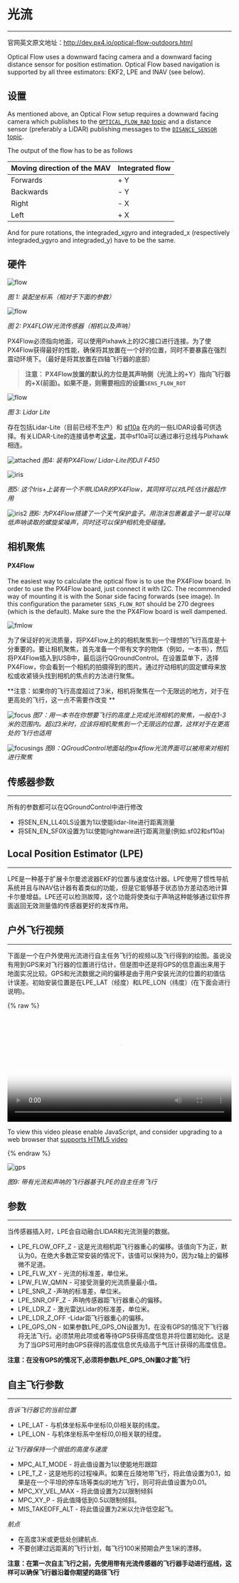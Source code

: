 # 光流

---
官网英文原文地址：http://dev.px4.io/optical-flow-outdoors.html

Optical Flow uses a downward facing camera and a downward facing distance sensor for position estimation. Optical Flow based navigation is supported by all three estimators: EKF2, LPE and INAV (see below).




## 设置


As mentioned above, an Optical Flow setup requires a downward facing camera which publishes to the [`OPTICAL_FLOW_RAD` topic](http://mavlink.org/messages/common#OPTICAL_FLOW_RAD) and a distance sensor (preferably a LiDAR) publishing messages to the [`DISANCE_SENSOR` topic](http://mavlink.org/messages/common#DISTANCE_SENSOR).

The output of the flow has to be as follows

| Moving direction of the MAV | Integrated flow |
| -- | -- |
| Forwards | + Y |
| Backwards | - Y |
| Right | - X |
| Left | + X |

And for pure rotations, the integraded_xgyro and integraded_x (respectively integraded_ygyro and integraded_y) have to be the same.

## 硬件

![flow](../pictures/px4flow/px4flow_offset.png)

*图 1: 装配坐标系（相对于下面的参数）*

![flow](../pictures/px4flow/px4flow.png)


*图 2: PX4FLOW光流传感器（相机以及声呐）*

PX4Flow必须指向地面，可以使用Pixhawk上的I2C接口进行连接。为了使PX4Flow获得最好的性能，确保将其放置在一个好的位置，同时不要暴露在强烈震动环境下。（最好是将其放置在四轴飞行器的底部）

>**注意： PX4Flow放置的默认的方位是其声呐侧（光流上的+Y）指向飞行器的+X(前面)。如果不是，则需要相应的设置` SENS_FLOW_ROT `**

![flow](../pictures/px4flow/lidarlite.png)

*图 3: Lidar Lite*

存在包括Lidar-Lite（目前已经不生产）和 [sf10a](http://www.lightware.co.za/shop/en/drone-altimeters/33-sf10a.html) 在内的一些LIDAR设备可供选择。有关LIDAR-Lite的连接请参考[这里](https://pixhawk.org/peripherals/rangefinder?s[]=lidar)，其中sf10a可以通过串行总线与Pixhawk相连。

![attached](../pictures/px4flow/flow_lidar_attached.jpg)
*图4: 装有PX4Flow/ Lidar-Lite的DJI F450*

![iris](../pictures/px4flow/flow_mounting_iris.png)

*图5: 这个Iris+上装有一个不带LIDAR的PX4Flow，其同样可以对LPE估计器起作用*

![iris2](../pictures/px4flow/flow_mounting_iris_2.png)
*图6: 为PX4Flow搭建了一个天气保护盒子。用泡沫包裹着盒子一是可以降低声呐读取的螺旋桨噪声，同时还可以保护相机免受碰撞。*


## 相机聚焦

#### PX4Flow
The easiest way to calculate the optical flow is to use the PX4Flow board. In order to use the PX4Flow board, just connect it with I2C. The recommended way of mounting it is with the Sonar side facing forwards (see image). In this configuration the parameter `SENS_FLOW_ROT` should be 270 degrees (which is the default). Make sure the the PX4Flow board is well dampened.

![fmlow](../pictures/px4flow/px4flowalignwithpixhawk.jpg)


为了保证好的光流质量，将PX4Flow上的的相机聚焦到一个理想的飞行高度是十分重要的。要让相机聚焦，首先准备一个带有文字的物体（例如，一本书），然后将PX4Flow插入到USB中，最后运行QGroundControl。在设置菜单下，选择PX4Flow，你会看到一个相机的拍摄得到的图片。通过拧动相机的固定螺母来放松或收紧镜头找到相机的焦点的方法进行聚焦。

**注意：如果你的飞行高度超过了3米，相机将聚焦在一个无限远的地方，对于在更高处的飞行，这一点不需要作改变 **

![focus](../pictures/px4flow/flow_focus_book.png)
*图7：用一本书在你想要飞行的高度上完成光流相机的聚焦，一般在1-3米的范围内。超过3米时，应该将相机聚焦到一个无限远的位置，这样对于在更高处的飞行也适用*

![focusings](../pictures/px4flow/flow_focusing.png)
*图8：QGroudControl地面站的px4flow光流界面可以被用来对相机进行聚焦*


## 传感器参数
---

所有的参数都可以在QGroundControl中进行修改

- 将SEN_EN_LL40LS设置为1以使能lidar-lite进行距离测量
- 将SEN_EN_SF0X设置为1以使能lightware进行距离测量(例如.sf02和sf10a)

## Local Position Estimator (LPE)
---
LPE是一种基于扩展卡尔曼滤波器EKF的位置与速度估计器。LPE使用了惯性导航系统并且与INAV估计器有着类似的功能，但是它能够基于状态协方差动态地计算卡尔曼增益。LPE还可以检测故障，这个功能将使类似于声呐这种能够通过软件界面返回无效测量值的传感器更好的发挥作用。


## 户外飞行视频
---

下面是一个在户外使用光流进行自主任务飞行的视频以及飞行得到的绘图。虽说没有用到GPS来对飞行器的位置进行估计，但是图中还是将GPS的信息画出来用于地面实况比较。GPS和光流数据之间的偏移是由于用户安装光流的位置的初值估计误差。初始安装位置是在LPE\_LAT（经度）和LPE_LON（纬度）(在下面会进行说明)。

{% raw %}
<video id="my-video" class="video-js" controls preload="auto" width="100%" 
poster="../pictures/diagrams/opticsflow.png" data-setup='{"aspectRatio":"16:9"}'>
  <source src="http://7xvob5.com2.z0.glb.qiniucdn.com/Px4flow%20lpe%20estimator%20auto%20mission.mp4" type='video/mp4' >
  <p class="vjs-no-js">
    To view this video please enable JavaScript, and consider upgrading to a web browser that
    <a href="http://videojs.com/html5-video-support/" target="_blank">supports HTML5 video</a>
  </p>
</video>
{% endraw %}


![gps](../pictures/px4flow/lpe_flow_vs_gps.png)

*图9: 带有光流和声呐的飞行器基于LPE的自主任务飞行*


## 参数
---
当传感器插入时，LPE会自动融合LIDAR和光流测量的数据。

- LPE_FLOW_OFF_Z - 这是光流相机距飞行器重心的偏移。该值向下为正，默认为0。在绝大多数正常安装的情况下，该值可以保持为0，因为z轴上的偏移微不足道。
- LPE_FLW_XY - 光流的标准差，单位米。
- LPW_FLW_QMIN - 可接受测量的光流质量最小值。
- LPE_SNR_Z -声呐的标准差，单位米。
- LPE_SNR_OFF_Z - 声呐传感器距飞行器重心的偏移。
- LPE_LDR_Z - 激光雷达Lidar的标准差，单位米。
- LPE_LDR_Z_OFF -Lidar距飞行器重心的偏移。
- LPE_GPS_ON - 如果参数LPE_GPS_ON设置为1，在没有GPS的情况下飞行器将无法飞行。必须禁用此项或者等待GPS获得高度信息并将位置初始化。这是为了当GPS可用时由GPS获得的高度信息优先级高于气压计获得的高度信息。

**注意：在没有GPS的情况下,必须将参数LPE_GPS_ON置0才能飞行**


## 自主飞行参数
---
_告诉飞行器它的当前位置_

- LPE_LAT - 与机体坐标系中坐标(0,0)相关联的纬度。
- LPE_LON - 与机体坐标系中坐标(0,0)相关联的经度。

_让飞行器保持一个很低的高度与速度_

- MPC_ALT_MODE - 将此值设置为1以使能地形跟踪
- LPE_T_Z - 这是地形的过程噪声。如果在丘陵地带飞行，将此值设置为0.1，如果是在一个平坦的停车场等类似的地方飞行，则可将此值设置为0.01。
- MPC_XY_VEL_MAX - 将此值设置为2以限制倾斜
- MPC_XY_P - 将此值降低到0.5以限制倾斜。
- MIS_TAKEOFF_ALT - 将此值设置为2米以允许低空起飞。

_航点_

- 在高度3米或更低处创建航点.
- 不要创建过远距离的飞行计划，每飞行100米预期会产生1米的漂移。

**注意：在第一次自主飞行之前，先使用带有光流传感器的飞行器手动进行巡线，这样可以确保飞行器沿着你期望的路径飞行**
